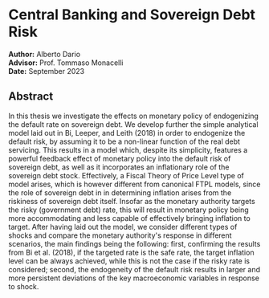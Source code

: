 # Central Banking and Sovereign Debt Risk

**Author:** Alberto Dario  
**Advisor:** Prof. Tommaso Monacelli  
**Date:** September 2023  

## Abstract
In this thesis we investigate the effects on monetary policy of endogenizing the default rate on sovereign debt. We develop further the simple analytical model laid out in Bi, Leeper, and Leith (2018) in order to endogenize the default risk, by assuming it to be a non-linear function of the real debt servicing. This results in a model which, despite its simplicity, features a powerful feedback effect of monetary policy into the default risk of sovereign debt, as well as it incorporates an inflationary role of the sovereign debt stock. Effectively, a Fiscal Theory of Price Level type of model arises, which is however different from canonical FTPL models, since the role of sovereign debt in in determining inflation arises from the riskiness of sovereign debt itself. Insofar as the monetary authority targets the risky (government debt) rate, this will result in monetary policy being more accommodating and less capable of effectively bringing inflation to target. After having laid out the model, we consider different types of shocks and compare the monetary authority's response in different scenarios, the main findings being the following: first, confirming the results from Bi et al. (2018), if the targeted rate is the safe rate, the target inflation level can be always achieved, while this is not the case if the risky rate is considered; second, the endogeneity of the default risk results in larger and more persistent deviations of the key macroeconomic variables in response to shock.
